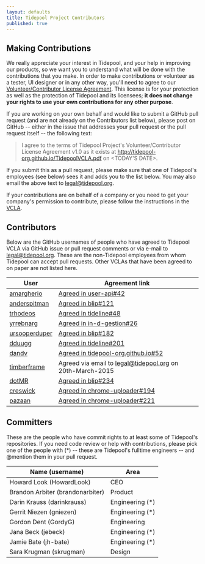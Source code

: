 ```yaml
---
layout: defaults
title: Tidepool Project Contributors
published: true
---
```


## Making Contributions

We really appreciate your interest in Tidepool, and your help in improving our products, so we want you to understand what will be done with the contributions that you make. In order to make contributions or volunteer as a tester, UI designer or in any other way, you'll need to agree to our [Volunteer/Contributor License Agreement](/files/TidepoolVCLA.pdf). This license is for your protection as well as the protection of Tidepool and its licensees; **it does not change your rights to use your own contributions for any other purpose**.

If you are working on your own behalf and would like to submit a GitHub pull request (and are not already on the Contributors list below), please post on GitHub -- either in the issue that addresses your pull request or the pull request itself -- the following text:

> I agree to the terms of Tidepool Project's Volunteer/Contributor License Agreement v1.0
> as it exists at http://tidepool-org.github.io/TidepoolVCLA.pdf on <TODAY'S DATE>.

If you submit this as a pull request, please make sure that one of Tidepool's employees (see below) sees it and adds you to the list below. You may also email the above text to [legal@tidepool.org](mailto:legal@tidepool.org).

If your contributions are on behalf of a company or you need to get your company's permission to contribute, please follow the instructions in the [VCLA](/files/TidepoolVCLA.pdf).

## Contributors

Below are the GitHub usernames of people who have agreed to Tidepool VCLA via GitHub issue or pull request comments or via e-mail to legal@tidepool.org. These are the non-Tidepool employees from whom Tidepool can accept pull requests. Other VCLAs that have been agreed to on paper are not listed here.

 User | Agreement link
 ---- | --------------
[amargherio](https://github.com/amargherio) | [Agreed in user-api#42](https://github.com/tidepool-org/user-api/pull/42)
[anderspitman](https://github.com/anderspitman) | [Agreed in blip#121](https://github.com/tidepool-org/blip/pull/121)
[trhodeos](https://github.com/trhodeos) | [Agreed in tideline#48](https://github.com/tidepool-org/tideline/pull/48)
[yrrebnarg](https://github.com/yrrebnarg) | [Agreed in in-d-gestion#26](https://github.com/tidepool-org/in-d-gestion/issues/26)
[ursooperduper](https://github.com/ursooperduper) | [Agreed in blip#182](https://github.com/tidepool-org/blip/pull/182)
[dduugg](https://github.com/dduugg) | [Agreed in tideline#201](https://github.com/tidepool-org/tideline/pull/201)
[dandv](https://github.com/dandv) | [Agreed in tidepool-org.github.io#52](https://github.com/tidepool-org/tidepool-org.github.io/pull/52)
[timberframe](https://github.com/timberframe) | Agreed via email to legal@tidepool.org on 20th-March-2015
[dotMR](https://github.com/dotMR) | [Agreed in blip#234](https://github.com/tidepool-org/blip/pull/234#issuecomment-110268108)
[creswick](https://github.com/creswick) | [Agreed in chrome-uploader#194](https://github.com/tidepool-org/chrome-uploader/pull/194#issue-117195413)
[pazaan](https://github.com/pazaan) | [Agreed in chrome-uploader#221](https://github.com/tidepool-org/chrome-uploader/pull/221#issue-125375002)

## Committers

These are the people who have commit rights to at least some of Tidepool's repositories. If you need code review or help with contributions, please pick one of the people with (*) -- these are Tidepool's fulltime engineers -- and @mention them in your pull request.

Name (username) | Area
---- | ----
Howard Look (HowardLook) | CEO
Brandon Arbiter (brandonarbiter) | Product
Darin Krauss (darinkrauss) | Engineering (*)
Gerrit Niezen (gniezen) | Engineering (*)
Gordon Dent (GordyG) | Engineering
Jana Beck (jebeck) | Engineering (*)
Jamie Bate (jh-bate) | Engineering (*)
Sara Krugman (skrugman) | Design
